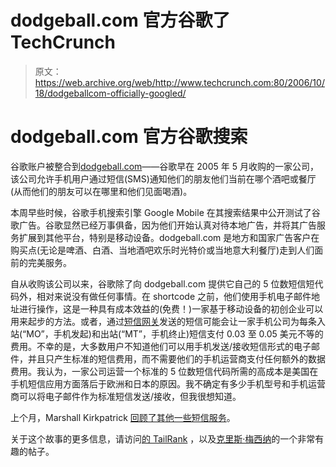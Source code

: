 # dodgeball.com 官方谷歌了 TechCrunch

> 原文：<https://web.archive.org/web/http://www.techcrunch.com:80/2006/10/18/dodgeballcom-officially-googled/>

# dodgeball.com 官方谷歌搜索

 [](https://web.archive.org/web/20221208105604/http://www.dodgeball.com/) 谷歌账户被整合到[dodgeball.com](https://web.archive.org/web/20221208105604/http://www.dodgeball.com/)——谷歌早在 2005 年 5 月收购的一家公司，该公司允许手机用户通过短信(SMS)通知他们的朋友他们当前在哪个酒吧或餐厅(从而他们的朋友可以在哪里和他们见面喝酒)。

本周早些时候，谷歌手机搜索引擎 Google Mobile 在其搜索结果中公开测试了谷歌广告。谷歌显然已经万事俱备，因为他们开始认真对待本地广告，并将其广告服务扩展到其他平台，特别是移动设备。dodgeball.com 是地方和国家广告客户在购买点(无论是啤酒、白酒、当地酒吧欢乐时光特价或当地意大利餐厅)走到人们面前的完美服务。

自从收购该公司以来，谷歌除了向 dodgeball.com 提供它自己的 5 位数短信短代码外，相对来说没有做任何事情。在 shortcode 之前，他们使用手机电子邮件地址进行操作，这是一种具有成本效益的(免费！)一家基于移动设备的初创企业可以用来起步的方法。或者，通过[短信网关](https://web.archive.org/web/20221208105604/http://en.wikipedia.org/wiki/SMS_gateways)发送的短信可能会让一家手机公司为每条入站(“MO”，手机发起)和出站(“MT”，手机终止)短信支付 0.03 至 0.05 美元不等的费用。不幸的是，大多数用户不知道他们可以用手机发送/接收短信形式的电子邮件，并且只产生标准的短信费用，而不需要他们的手机运营商支付任何额外的数据费用。我认为，一家公司运营一个标准的 5 位数短信代码所需的高成本是美国在手机短信应用方面落后于欧洲和日本的原因。我不确定有多少手机型号和手机运营商可以将电子邮件作为标准短信发送/接收，但我很想知道。

上个月，Marshall Kirkpatrick [回顾了其他一些短信服务](https://web.archive.org/web/20221208105604/http://www.beta.techcrunch.com/2006/09/27/a-look-at-eight-multi-person-sms-services/)。

关于这个故事的更多信息，请访问[的 TailRank](https://web.archive.org/web/20221208105604/http://tailrank.com/track/697238) ，以及[克里斯·梅西纳](https://web.archive.org/web/20221208105604/http://factoryjoe.com/blog/2006/10/17/dodgeball-goes-gauth-reveals-googs-masterplan-to-p0wn-your-ass/)的一个非常有趣的帖子。